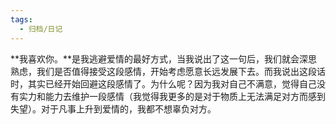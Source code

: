 ```yaml
---
tags:
  - 归档/日记
---
```

**我喜欢你。**是我逃避爱情的最好方式，当我说出了这一句后，我们就会深思熟虑，我们是否值得接受这段感情，开始考虑愿意长远发展下去。而我说出这段话时，其实已经开始回避这段感情了。为什么呢？因为我对自己不满意，觉得自己没有实力和能力去维护一段感情（我觉得我更多的是对于物质上无法满足对方而感到失望）。对于凡事上升到爱情的，我都不想辜负对方。
